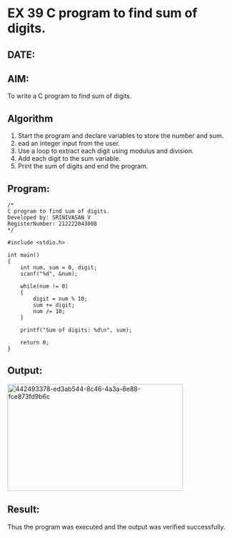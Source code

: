 # EX 39 C program to find sum of digits.
## DATE:
## AIM:
To write a C program to find sum of digits.

## Algorithm
1. Start the program and declare variables to store the number and sum.
2. ead an integer input from the user.
3. Use a loop to extract each digit using modulus and division.
4. Add each digit to the sum variable.
5. Print the sum of digits and end the program.

## Program:
```
/*
C program to find sum of digits.
Developed by: SRINIVASAN V
RegisterNumber: 212222043008
*/
```
```
#include <stdio.h>

int main()
{
    int num, sum = 0, digit;
    scanf("%d", &num);

    while(num != 0)
    {
        digit = num % 10;
        sum += digit;
        num /= 10;
    }

    printf("Sum of digits: %d\n", sum);

    return 0;
}
```

## Output:
<img width="393" height="239" alt="442493378-ed3ab544-8c46-4a3a-8e88-fce873fd9b6c" src="https://github.com/user-attachments/assets/1d2e614d-b685-48c2-a6a1-ed0559a0ce8e" />




## Result:
Thus the program was executed and the output was verified successfully.
